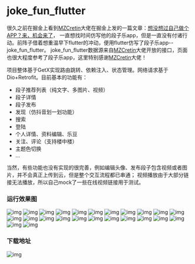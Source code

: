# joke_fun_flutter

很久之前在掘金上看到[MZCretin](https://github.com/MZCretin)大佬在掘金上发的一篇文章：[想没想过自己做个APP？来，机会来了](https://juejin.cn/post/7088630212371415076?searchId=20231018161209E616E83F04F6E5AB328E)，
一直想找时间仿写他的段子乐app，但是一直没有付诸行动。前阵子借着想重温早下flutter的冲动，便用flutter仿写了段子乐app--joke_fun_flutter。 joke_fun_flutter数据源来自[MZCretin](https://github.com/MZCretin)大佬开放的接口，页面也很大程度参考了段子乐app，这里特别感谢[MZCretin](https://github.com/MZCretin)大佬！

项目整体基于GetX实现路由跳转、依赖注入、状态管理。网络请求基于Dio+Retrofit。目前基本的功能有：
* 段子推荐列表（纯文字、多图片、视频）
* 段子详情
* 段子发布
* 发现（仿抖音划一划功能）
* 搜索
* 登陆
* 个人详情、资料编辑、乐豆
* 关注、评论（支持楼中楼）
* 主题色切换
* ...

当然，有些功能也没有实现的很完善，例如编辑头像、发布段子包含视频或者图片，并不会真正上传到云，但是整个交互流程都已串通；
视频播放由于大部分链接无法播放，所以自己mock了一些在线视频链接用于测试。

### 运行效果图
![img](https://github.com/sskEvan/joke_fun_flutter/blob/master/screenshot/gif-2.gif)
![img](https://github.com/sskEvan/joke_fun_flutter/blob/master/screenshot/gif-1.gif)
![img](https://github.com/sskEvan/joke_fun_flutter/blob/master/screenshot/登陆-1.webp)
![img](https://github.com/sskEvan/joke_fun_flutter/blob/master/screenshot/登陆-2.webp)
![img](https://github.com/sskEvan/joke_fun_flutter/blob/master/screenshot/首页-1.webp)
![img](https://github.com/sskEvan/joke_fun_flutter/blob/master/screenshot/首页-2.webp)
![img](https://github.com/sskEvan/joke_fun_flutter/blob/master/screenshot/首页-3.webp)
![img](https://github.com/sskEvan/joke_fun_flutter/blob/master/screenshot/搜索-1.webp)
![img](https://github.com/sskEvan/joke_fun_flutter/blob/master/screenshot/搜索-2.webp)
![img](https://github.com/sskEvan/joke_fun_flutter/blob/master/screenshot/帖子详情-1.webp)
![img](https://github.com/sskEvan/joke_fun_flutter/blob/master/screenshot/帖子详情-2.webp)
![img](https://github.com/sskEvan/joke_fun_flutter/blob/master/screenshot/图片查看.webp)
![img](https://github.com/sskEvan/joke_fun_flutter/blob/master/screenshot/发表评论.webp)
![img](https://github.com/sskEvan/joke_fun_flutter/blob/master/screenshot/发布.webp)
![img](https://github.com/sskEvan/joke_fun_flutter/blob/master/screenshot/发现.webp)
![img](https://github.com/sskEvan/joke_fun_flutter/blob/master/screenshot/个人资料.webp)
![img](https://github.com/sskEvan/joke_fun_flutter/blob/master/screenshot/关注.webp)
![img](https://github.com/sskEvan/joke_fun_flutter/blob/master/screenshot/乐豆.webp)
![img](https://github.com/sskEvan/joke_fun_flutter/blob/master/screenshot/上传头像.webp)
![img](https://github.com/sskEvan/joke_fun_flutter/blob/master/screenshot/我的.webp)
![img](https://github.com/sskEvan/joke_fun_flutter/blob/master/screenshot/我的-评论.webp)
![img](https://github.com/sskEvan/joke_fun_flutter/blob/master/screenshot/我的-喜欢.webp)
![img](https://github.com/sskEvan/joke_fun_flutter/blob/master/screenshot/主题切换.webp)
![img](https://github.com/sskEvan/joke_fun_flutter/blob/master/screenshot/深夜模式.webp)

### 下载地址
![img](https://github.com/sskEvan/joke_fun_flutter/blob/master/screenshot/JokeFunQrcode.png)




